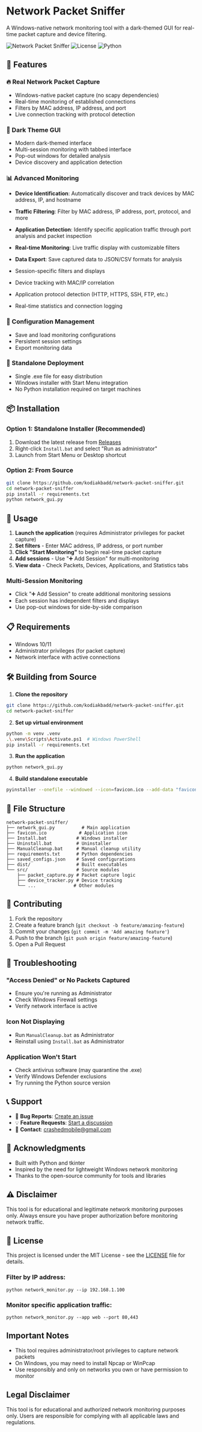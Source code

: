 # Network Packet Sniffer

A Windows-native network monitoring tool with a dark-themed GUI for real-time packet capture and device filtering.

![Network Packet Sniffer](https://img.shields.io/badge/Platform-Windows-blue) ![License](https://img.shields.io/badge/License-MIT-green) ![Python](https://img.shields.io/badge/Python-3.12+-orange)

## 🚀 Features

### 🔥 Real Network Packet Capture
- Windows-native packet capture (no scapy dependencies)
- Real-time monitoring of established connections
- Filters by MAC address, IP address, and port
- Live connection tracking with protocol detection

### 🎨 Dark Theme GUI
- Modern dark-themed interface
- Multi-session monitoring with tabbed interface
- Pop-out windows for detailed analysis
- Device discovery and application detection

### 📊 Advanced Monitoring

- **Device Identification**: Automatically discover and track devices by MAC address, IP, and hostname
- **Traffic Filtering**: Filter by MAC address, IP address, port, protocol, and more
- **Application Detection**: Identify specific application traffic through port analysis and packet inspection
- **Real-time Monitoring**: Live traffic display with customizable filters
- **Data Export**: Save captured data to JSON/CSV formats for analysis

- Session-specific filters and displays
- Device tracking with MAC/IP correlation
- Application protocol detection (HTTP, HTTPS, SSH, FTP, etc.)
- Real-time statistics and connection logging

### 💾 Configuration Management
- Save and load monitoring configurations
- Persistent session settings
- Export monitoring data

### 🚀 Standalone Deployment
- Single .exe file for easy distribution
- Windows installer with Start Menu integration
- No Python installation required on target machines

## 📦 Installation

### Option 1: Standalone Installer (Recommended)
1. Download the latest release from [Releases](https://github.com/kodiakbadd/network-packet-sniffer/releases)
2. Right-click `Install.bat` and select "Run as administrator"
3. Launch from Start Menu or Desktop shortcut

### Option 2: From Source
```bash
git clone https://github.com/kodiakbadd/network-packet-sniffer.git
cd network-packet-sniffer
pip install -r requirements.txt
python network_gui.py
```

## 🎯 Usage

1. **Launch the application** (requires Administrator privileges for packet capture)
2. **Set filters** - Enter MAC address, IP address, or port number
3. **Click "Start Monitoring"** to begin real-time packet capture
4. **Add sessions** - Use "➕ Add Session" for multi-monitoring
5. **View data** - Check Packets, Devices, Applications, and Statistics tabs

### Multi-Session Monitoring
- Click "➕ Add Session" to create additional monitoring sessions
- Each session has independent filters and displays
- Use pop-out windows for side-by-side comparison

## 📋 Requirements

- Windows 10/11
- Administrator privileges (for packet capture)
- Network interface with active connections

## 🛠️ Building from Source

1. **Clone the repository**
```bash
git clone https://github.com/kodiakbadd/network-packet-sniffer.git
cd network-packet-sniffer
```

2. **Set up virtual environment**
```bash
python -m venv .venv
.\.venv\Scripts\Activate.ps1  # Windows PowerShell
pip install -r requirements.txt
```

3. **Run the application**
```bash
python network_gui.py
```

4. **Build standalone executable**
```bash
pyinstaller --onefile --windowed --icon=favicon.ico --add-data "favicon.ico;." --name=NetworkPacketSniffer network_gui.py
```

## 📂 File Structure

```
network-packet-sniffer/
├── network_gui.py          # Main application
├── favicon.ico            # Application icon
├── Install.bat           # Windows installer
├── Uninstall.bat         # Uninstaller
├── ManualCleanup.bat     # Manual cleanup utility
├── requirements.txt      # Python dependencies
├── saved_configs.json    # Saved configurations
├── dist/                 # Built executables
└── src/                  # Source modules
    ├── packet_capture.py # Packet capture logic
    ├── device_tracker.py # Device tracking
    └── ...              # Other modules
```

## 🤝 Contributing

1. Fork the repository
2. Create a feature branch (`git checkout -b feature/amazing-feature`)
3. Commit your changes (`git commit -m 'Add amazing feature'`)
4. Push to the branch (`git push origin feature/amazing-feature`)
5. Open a Pull Request

## 🔧 Troubleshooting

### "Access Denied" or No Packets Captured
- Ensure you're running as Administrator
- Check Windows Firewall settings
- Verify network interface is active

### Icon Not Displaying
- Run `ManualCleanup.bat` as Administrator
- Reinstall using `Install.bat` as Administrator

### Application Won't Start
- Check antivirus software (may quarantine the .exe)
- Verify Windows Defender exclusions
- Try running the Python source version

## 📞 Support

- 🐛 **Bug Reports**: [Create an issue](https://github.com/kodiakbadd/network-packet-sniffer/issues)
- 💡 **Feature Requests**: [Start a discussion](https://github.com/kodiakbadd/network-packet-sniffer/discussions)
- 📧 **Contact**: crashedmobile@gmail.com

## 🙏 Acknowledgments

- Built with Python and tkinter
- Inspired by the need for lightweight Windows network monitoring
- Thanks to the open-source community for tools and libraries

## ⚠️ Disclaimer

This tool is for educational and legitimate network monitoring purposes only. Always ensure you have proper authorization before monitoring network traffic.

## 📄 License

This project is licensed under the MIT License - see the [LICENSE](LICENSE) file for details.

### Filter by IP address:
```
python network_monitor.py --ip 192.168.1.100
```

### Monitor specific application traffic:
```
python network_monitor.py --app web --port 80,443
```

## Important Notes

- This tool requires administrator/root privileges to capture network packets
- On Windows, you may need to install Npcap or WinPcap
- Use responsibly and only on networks you own or have permission to monitor

## Legal Disclaimer

This tool is for educational and authorized network monitoring purposes only. Users are responsible for complying with all applicable laws and regulations.
